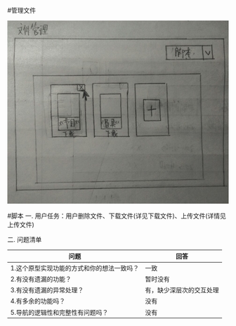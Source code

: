 #管理文件

![](/img/界面原型/管理文件.JPG)


#脚本
一. 用户任务：用户删除文件、下载文件(详见下载文件)、上传文件(详情见上传文件)

二. 问题清单

|问题|回答|
|--|--|
|1.这个原型实现功能的方式和你的想法一致吗？ |一致|
|2.有没有遗漏的功能？|暂时没有|
|3.有没有遗漏的异常处理？|有，缺少深层次的交互处理|
|4.有多余的功能吗？|没有|
|5.导航的逻辑性和完整性有问题吗？|没有| 
